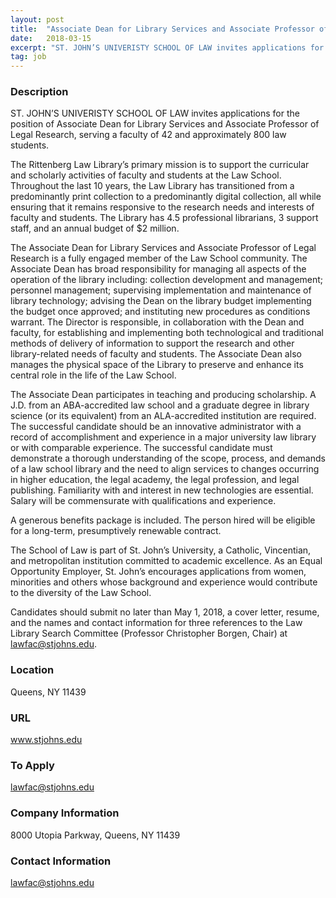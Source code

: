 ```yaml
---
layout: post
title:  "Associate Dean for Library Services and Associate Professor of Legal Research - St. John's University"
date:   2018-03-15
excerpt: "ST. JOHN’S UNIVERISTY SCHOOL OF LAW invites applications for the position of Associate Dean for Library Services and Associate Professor of Legal Research, serving a faculty of 42 and approximately 800 law students. The Rittenberg Law Library’s primary mission is to support the curricular and scholarly activities of faculty and..."
tag: job
---
```


### Description   

ST. JOHN’S UNIVERISTY SCHOOL OF LAW invites applications for the position of Associate Dean for Library Services and Associate Professor of Legal Research, serving a faculty of 42 and approximately 800 law students. 

The Rittenberg Law Library’s primary mission is to support the curricular and scholarly activities of faculty and students at the Law School. Throughout the last 10 years, the Law Library has transitioned from a predominantly print collection to a predominantly digital collection, all while ensuring that it remains responsive to the research needs and interests of faculty and students. The Library has 4.5 professional librarians, 3 support staff, and an annual budget of $2 million. 

The Associate Dean for Library Services and Associate Professor of Legal Research is a fully engaged member of the Law School community. The Associate Dean has broad responsibility for managing all aspects of the operation of the library including: collection development and management; personnel management; supervising implementation and maintenance of library technology; advising the Dean on the library budget implementing the budget once approved; and instituting new procedures as conditions warrant. The Director is responsible, in collaboration with the Dean and faculty, for establishing and implementing both technological and traditional methods of delivery of information to support the research and other library-related needs of faculty and students. The Associate Dean also manages the physical space of the Library to preserve and enhance its central role in the life of the Law School. 

The Associate Dean participates in teaching and producing scholarship. A J.D. from an ABA-accredited law school and a graduate degree in library science (or its equivalent) from an ALA-accredited institution are required. The successful candidate should be an innovative administrator with a record of accomplishment and experience in a major university law library or with comparable experience. The successful candidate must demonstrate a thorough understanding of the scope, process, and demands of a law school library and the need to align services to changes occurring in higher education, the legal academy, the legal profession, and legal publishing. Familiarity with and interest in new technologies are essential. Salary will be commensurate with qualifications and experience. 

A generous benefits package is included.  The person hired will be eligible for a long-term, presumptively renewable contract.

The School of Law is part of St. John’s University, a Catholic, Vincentian, and metropolitan institution committed to academic excellence. As an Equal Opportunity Employer, St. John’s encourages applications from women, minorities and others whose background and experience would contribute to the diversity of the Law School. 

Candidates should submit no later than May 1, 2018, a cover letter, resume, and the names and contact information for three references to the Law Library Search Committee (Professor Christopher Borgen, Chair) at lawfac@stjohns.edu.









### Location   

Queens, NY 11439


### URL   

www.stjohns.edu

### To Apply   

lawfac@stjohns.edu


### Company Information   

8000 Utopia Parkway, Queens, NY 11439


### Contact Information   

lawfac@stjohns.edu

